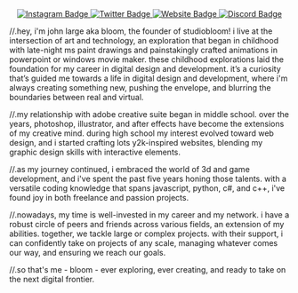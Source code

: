 <div id="header" align="center">

  <a href="https://www.instagram.com/bl00m.exe/">
    <img src="https://img.shields.io/badge/Instagram-black?style=for-the-badge&logo=instagram&logoColor=white" alt="Instagram Badge"/>
  </a>
  <a href="https://twitter.com/8700m_exe">
    <img src="https://img.shields.io/badge/Twitter-black?style=for-the-badge&logo=twitter&logoColor=white" alt="Twitter Badge"/>
  </a>
        <a href="https://studiobloom.xyz">
    <img src="https://img.shields.io/badge/studiobloom.xyz-000000?style=for-the-badge&logo=GoogleChrome&logoColor=white" alt="Website Badge"/>
  </a>
      <a href="https://discord.gg/MJjuqrwYVx">
    <img src="https://img.shields.io/badge/Discord-black?style=for-the-badge&logo=discord&logoColor=white" alt="Discord Badge"/>
  </a>
    

</div>
 
 
//.hey, i'm john large aka bloom, the founder of studiobloom! i live at the intersection of art and technology, an exploration that began in childhood with late-night ms paint drawings and painstakingly crafted animations in powerpoint or windows movie maker. these childhood explorations laid the foundation for my career in digital design and development. it’s a curiosity that’s guided me towards a life in digital design and development, where i'm always creating something new, pushing the envelope, and blurring the boundaries between real and virtual.

//.my relationship with adobe creative suite began in middle school. over the years, photoshop, illustrator, and after effects have become the extensions of my creative mind. during high school my interest evolved toward web design, and i started crafting lots y2k-inspired websites, blending my graphic design skills with interactive elements.

//.as my journey continued, i embraced the world of 3d and game development, and i've spent the past five years honing those talents. with a versatile coding knowledge that spans javascript, python, c#, and c++, i've found joy in both freelance and passion projects.

//.nowadays, my time is well-invested in my career and my network. i have a robust circle of peers and friends across various fields, an extension of my abilities. together, we tackle large or complex projects. with their support, i can confidently take on projects of any scale, managing whatever comes our way, and ensuring we reach our goals.

//.so that's me - bloom - ever exploring, ever creating, and ready to take on the next digital frontier.

 <div>
  


